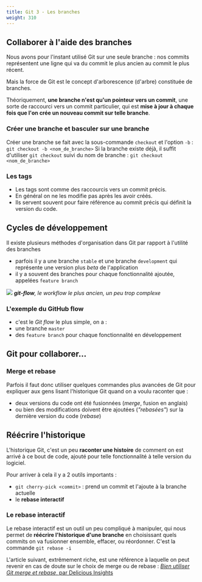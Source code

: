```yaml
---
title: Git 3 - Les branches
weight: 310
---
```


## Collaborer à l'aide des branches

Nous avons pour l'instant utilisé Git sur une seule branche : nos commits représentent une ligne qui va du commit le plus ancien au commit le plus récent.

Mais la force de Git est le concept d'arborescence (d'arbre) constituée de branches.

Théoriquement, **une branche n'est qu'un pointeur vers un commit**, une sorte de raccourci vers un commit particulier, qui est **mise à jour à chaque fois que l'on crée un nouveau commit sur telle branche**.

### Créer une branche et basculer sur une branche

Créer une branche se fait avec la sous-commande `checkout` et l'option `-b` :
`git checkout -b <nom_de_branche>`
Si la branche existe déjà, il suffit d'utiliser `git checkout` suivi du nom de branche :
`git checkout <nom_de_branche>`

<!-- FIXME: dire comment on delete une branche locale/distante -->
<!-- ### Supprimer une branche distante
**Attention ! C'est dangereux !** -->

### Les tags

- Les tags sont comme des raccourcis vers un commit précis.
- En général on ne les modifie pas après les avoir créés.
- Ils servent souvent pour faire référence au commit précis qui définit la version du code.

## Cycles de développement

Il existe plusieurs méthodes d'organisation dans Git par rapport à l'utilité des branches

- parfois il y a une branche `stable` et une branche `development` qui représente une version plus _beta_ de l'application
- il y a souvent des branches pour chaque fonctionnalité ajoutée, appelées `feature branch`

![](../../images/git_branches_2.png)
_**git-flow**, le workflow le plus ancien, un peu trop complexe_

### L'exemple du GitHub flow

- c'est le _Git flow_ le plus simple, on a :
- une branche `master`
- des `feature branch` pour chaque fonctionnalité en développement

## Git pour collaborer...

### Merge et rebase

Parfois il faut donc utiliser quelques commandes plus avancées de Git pour expliquer aux gens lisant l'historique Git quand on a voulu raconter que :

- deux versions du code ont été fusionnées (_merge_, fusion en anglais)
- ou bien des modifications doivent être ajoutées (_"rebasées"_) sur la dernière version du code (_rebase_)

## Réécrire l'historique

L'historique Git, c'est un peu **raconter une histoire** de comment on est arrivé à ce bout de code, ajouté pour telle fonctionnalité à telle version du logiciel.

Pour arriver à cela il y a 2 outils importants :

- `git cherry-pick <commit>` : prend un commit et l'ajoute à la branche actuelle
- le **rebase interactif**

### Le rebase interactif

Le rebase interactif est un outil un peu compliqué à manipuler, qui nous permet de **réécrire l'historique d'une branche** en choisissant quels commits on va fusionner ensemble, effacer, ou réordonner. C'est la commande `git rebase -i`

L'article suivant, extrêmement riche, est une référence à laquelle on peut revenir en cas de doute sur le choix de merge ou de rebase :
[_Bien utiliser Git merge et rebase_, par Delicious Insights](https://delicious-insights.com/fr/articles/bien-utiliser-git-merge-et-rebase/)
